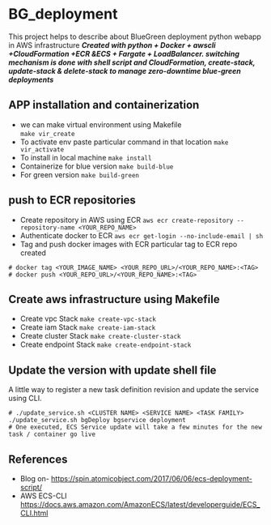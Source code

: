 # BG_deployment
This project helps to describe about BlueGreen deployment python webapp in AWS infrastructure
<strong><em> 
Created with python + Docker + awscli +CloudFormation +ECR &ECS + Fargate + LoadBalancer. 
switching mechanism is done with shell script and CloudFormation, create-stack, update-stack & delete-stack to manage zero-downtime blue-green deployments 
</strong></em>

## APP installation and containerization ##
- we can make virtual environment using Makefile  
``` make vir_create ```
- To activate env paste particular command in that location
``` make vir_activate ```
- To install in local machine
``` make install ```
- Containerize for blue version
``` make build-blue ```
- For green version
``` make build-green ```

## push to ECR repositories 
- Create repository in AWS using ECR
``` aws ecr create-repository --repository-name <YOUR_REPO_NAME> ```
- Authenticate docker to ECR
``` aws ecr get-login --no-include-email | sh ```
- Tag and push docker images with ECR particular tag to ECR repo created
```
# docker tag <YOUR_IMAGE_NAME> <YOUR_REPO_URL>/<YOUR_REPO_NAME>:<TAG>
# docker push <YOUR_REPO_URL>/<YOUR_REPO_NAME>:<TAG>
```

## Create aws infrastructure using Makefile ##
- Create vpc Stack
  ``` make create-vpc-stack ```
- Create iam Stack
  ``` make create-iam-stack ```
- Create cluster Stack
  ``` make create-cluster-stack ```
- Create endpoint Stack
  ``` make create-endpoint-stack ```

## Update the version with update shell file ##
A little way to register a new task definition revision and update the service using CLI.
```
# ./update_service.sh <CLUSTER NAME> <SERVICE NAME> <TASK FAMILY>
./update_service.sh bgDeploy bgservice deployment
# One executed, ECS Service update will take a few minutes for the new task / container go live
```


## References

- Blog on- https://spin.atomicobject.com/2017/06/06/ecs-deployment-script/
- AWS ECS-CLI https://docs.aws.amazon.com/AmazonECS/latest/developerguide/ECS_CLI.html